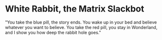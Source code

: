 # White Rabbit, the Matrix Slackbot

"You take the blue pill, the story ends. You wake up in your bed and believe whatever you want to believe. 
You take the red pill, you stay in Wonderland, and I show you how deep the rabbit hole goes."